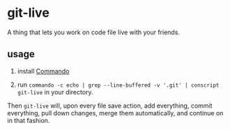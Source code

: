 git-live
==

A thing that lets you work on code file live with your friends.


usage
--

1) install [Commando](https://github.com/sordina/Commando)

2) run `commando -c echo | grep --line-buffered -v '.git' | conscript git-live` in your directory.

Then `git-live` will, upon every file save action, add everything, commit everything, pull down changes, merge them automatically, and continue on in that fashion.
